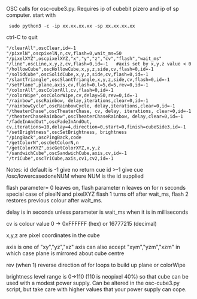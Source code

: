 OSC calls for osc-cube3.py. Requires ip of cubebit pizero and ip of sp computer.
start with
```
 sudo python3 -c -ip xx.xx.xx.xx -sp xx.xx.xx.xx
```
ctrl-C to quit

    "/clearAll",oscClear,id=-1
    "/pixelN",oscpixelN,n,cv,flash=0,wait_ms=50
    "/pixelXYZ",oscpixelXYZ,"x","y","z","cv","flash","wait_ms"
    "/line",oscLine,x,y,z,cv,flash=0,id=-1   #axis set by x,y,z value < 0
    "/hollowCube",oscHollowCube,x,y,z,side,cv,flash=0,id=-1
    "/solidCube",oscSolidCube,x,y,z,side,cv,flash=0,id=-1
    "/slantTriangle",oscSlantTriangle,x,y,z,side,cv,flash=0,id=-1
    "/setPlane",plane,axis,cv,flash=0,l=5,d=5,rev=0,id=-1
    "/colorAll",oscColorAll,cv,flash=0,id=-1
    "/colorWipe",oscColorWipe,cv,delay=50,rev=0,id=-1
    "/rainbow",oscRainbow, delay,iterations,clear=0,id=-1
    "/rainbowCycle",oscRainbowCycle, delay,iterations,clear=0,id=-1
    "/theaterChase",oscTheaterChase, cv, delay, iterations, clear=0,id=-1
    "/theaterChaseRainbow",oscTheaterChaseRainbow, delay,clear=0,id=-1
    "/fadeInAndOut",oscFadeInAndOut,        cv,iterations=10,delay=4,direction=0,start=0,finish=cubeSide3,id=-1
    "/setBrightness",oscSetBrightness, brightness
    "/pingBack",oscPingBack,code
    "/getColorN",oscGetColorN,n
    "/getColorXYZ",oscGetColorXYZ,x,y,z
    "/sandwichCube",oscSandwichCube,axis,cv,id=-1
    "/triCube",oscTriCube,axis,cv1,cv2,id=-1

Notes:
id default is -1 give no return cue id >-1 give cue /osc/lowercase<name>doneNUM
where NUM is the id supplied

flash parameter= 0 leaves on, flash parameter n leaves on for n seconds
special case of pixelN and pixelXYZ flash 1 turns off after wait_ms, flash 2 restores previous colour after wait_ms.

delay is in seconds unless  parameter  is wait_ms when it is in milliseconds

cv is colour value 0 -> 0xFFFFFF (hex) or 16777215 (decimal)

x,y,z are pixel coordinates in the cube

axis is one of "xy","yz","xz"
axis can also accept "xym","yzm","xzm" in which case plane is mirrored about cube centre

rev (when 1) reverse direction of for loops to build up plane or colorWipe

brightness level range is 0->110 (110 is neopixel 40%) so that cube can be used with a modest power supply. Can be altered in the osc-cube3.py script, but take care with higher values that your power supply can cope.
